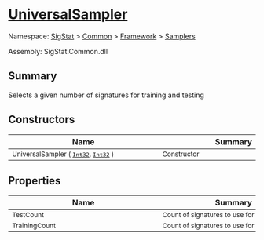 # [UniversalSampler](./UniversalSampler.md)

Namespace: [SigStat]() > [Common](./../../README.md) > [Framework]() > [Samplers](./README.md)

Assembly: SigStat.Common.dll

## Summary
Selects a given number of signatures for training and testing

## Constructors

| Name | Summary | 
| --- | --- | 
| <sub>UniversalSampler ( [`Int32`](https://docs.microsoft.com/en-us/dotnet/api/System.Int32), [`Int32`](https://docs.microsoft.com/en-us/dotnet/api/System.Int32) )</sub><div style="width: 290px"> | <sub>Constructor</sub><div style="width: 290px"> | <br>


## Properties

| Name | Summary | 
| --- | --- | 
| <sub>TestCount</sub><div style="width: 290px"> | <sub>Count of signatures to use for testing</sub><div style="width: 290px"> | <br>
| <sub>TrainingCount</sub><div style="width: 290px"> | <sub>Count of signatures to use for training</sub><div style="width: 290px"> | <br>


